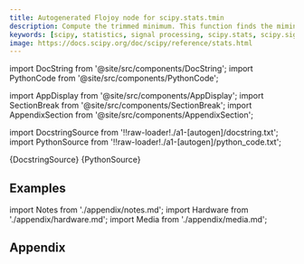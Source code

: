 ```yaml
---
title: Autogenerated Flojoy node for scipy.stats.tmin
description: Compute the trimmed minimum. This function finds the miminum value of an array `a` along the specified axis, but only considering values greater than a specified lower limit.
keywords: [scipy, statistics, signal processing, scipy.stats, scipy.signal, scipy.stats.tmin]
image: https://docs.scipy.org/doc/scipy/reference/stats.html
---
```


[//]: # (Custom component imports)

import DocString from '@site/src/components/DocString';
import PythonCode from '@site/src/components/PythonCode';

import AppDisplay from '@site/src/components/AppDisplay';
import SectionBreak from '@site/src/components/SectionBreak';
import AppendixSection from '@site/src/components/AppendixSection';

[//]: # (Docstring)

import DocstringSource from '!!raw-loader!./a1-[autogen]/docstring.txt';
import PythonSource from '!!raw-loader!./a1-[autogen]/python_code.txt';


<DocString>{DocstringSource}</DocString>
<PythonCode GLink='SCIPY/stats/TMIN/TMIN.py'>{PythonSource}</PythonCode>


<SectionBreak />

    

[//]: # (Examples)

## Examples

<AppDisplay 
  GLink='SCIPY/stats/TMIN'
  nodeLabel='TMIN'>
</AppDisplay>

<SectionBreak />

    

[//]: # (Appendix)

import Notes from './appendix/notes.md';
import Hardware from './appendix/hardware.md';
import Media from './appendix/media.md';

## Appendix

<AppendixSection index={0} folderPath='nodes/SCIPY/stats/TMIN/appendix/'><Notes /></AppendixSection>
<AppendixSection index={1} folderPath='nodes/SCIPY/stats/TMIN/appendix/'><Hardware /></AppendixSection>
<AppendixSection index={2} folderPath='nodes/SCIPY/stats/TMIN/appendix/'><Media /></AppendixSection>


